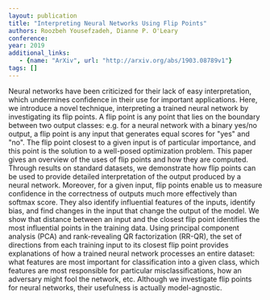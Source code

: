 ```yaml
---
layout: publication
title: "Interpreting Neural Networks Using Flip Points"
authors: Roozbeh Yousefzadeh, Dianne P. O'Leary
conference: 
year: 2019
additional_links: 
   - {name: "ArXiv", url: "http://arxiv.org/abs/1903.08789v1"}
tags: []
---
```

Neural networks have been criticized for their lack of easy interpretation,
which undermines confidence in their use for important applications. Here, we
introduce a novel technique, interpreting a trained neural network by
investigating its flip points. A flip point is any point that lies on the
boundary between two output classes: e.g. for a neural network with a binary
yes/no output, a flip point is any input that generates equal scores for "yes"
and "no". The flip point closest to a given input is of particular importance,
and this point is the solution to a well-posed optimization problem. This paper
gives an overview of the uses of flip points and how they are computed. Through
results on standard datasets, we demonstrate how flip points can be used to
provide detailed interpretation of the output produced by a neural network.
Moreover, for a given input, flip points enable us to measure confidence in the
correctness of outputs much more effectively than softmax score. They also
identify influential features of the inputs, identify bias, and find changes in
the input that change the output of the model. We show that distance between an
input and the closest flip point identifies the most influential points in the
training data. Using principal component analysis (PCA) and rank-revealing QR
factorization (RR-QR), the set of directions from each training input to its
closest flip point provides explanations of how a trained neural network
processes an entire dataset: what features are most important for
classification into a given class, which features are most responsible for
particular misclassifications, how an adversary might fool the network, etc.
Although we investigate flip points for neural networks, their usefulness is
actually model-agnostic.